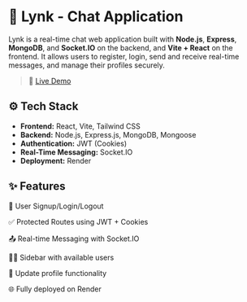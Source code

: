 # 💬 Lynk - Chat Application

Lynk is a real-time chat web application built with **Node.js**, **Express**, **MongoDB**, and **Socket.IO** on the backend, and **Vite + React** on the frontend. It allows users to register, login, send and receive real-time messages, and manage their profiles securely.

> 🚀 [Live Demo](https://lynk-chatapplication-fv1r.onrender.com/)

## ⚙️ Tech Stack

- **Frontend:** React, Vite, Tailwind CSS
- **Backend:** Node.js, Express.js, MongoDB, Mongoose
- **Authentication:** JWT (Cookies)
- **Real-Time Messaging:** Socket.IO
- **Deployment:** Render

 ## ✨ Features
👤 User Signup/Login/Logout

✅ Protected Routes using JWT + Cookies

📤 Real-time Messaging with Socket.IO

🧑‍💼 Sidebar with available users

📝 Update profile functionality

🌐 Fully deployed on Render
